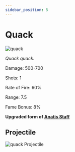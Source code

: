 ```yaml
---
sidebar_position: 5
---
```


# Quack

![quack](https://vwiki.valorserver.com/api/item/picture/quack)

<i>Quack quack.</i>

Damage: 500-700

Shots: 1

Rate of Fire: 60%

Range: 7.5

Fame Bonus: 8% 

**Upgraded form of [Anatis Staff](https://www.realmeye.com/wiki/anatis-staff)**

## Projectile

![quack Projectile](https://cdn.discordapp.com/attachments/953134990428868629/953292005226713209/quack.gif)
